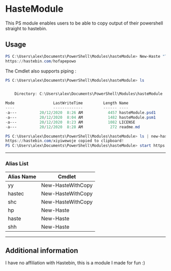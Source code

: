 # HasteModule

This PS module enables users to be able to copy output of their powershell straight to hastebin.

## Usage

```Powershell
PS C:\Users\alex\Documents\PowerShell\Modules\hasteModule> New-Haste "This is a new Haste"
https://hastebin.com/hofapepowo
```

The Cmdlet also supports piping :

```Powershell
PS C:\Users\alex\Documents\PowerShell\Modules\hasteModule> ls


    Directory: C:\Users\alex\Documents\PowerShell\Modules\hasteModule

Mode                 LastWriteTime         Length Name
----                 -------------         ------ ----
-a---          20/12/2020  8:26 AM           4457 hasteModule.psd1
-a---          20/12/2020  8:04 AM           1482 hasteModule.psm1
-a---          20/12/2020  8:23 AM           1082 LICENSE
-a---          20/12/2020  8:28 AM            272 readme.md

PS C:\Users\alex\Documents\PowerShell\Modules\hasteModule> ls | new-haste -CopyUrlToClipboard $true
https://hastebin.com/xiyiwewoje copied to clipboard!
PS C:\Users\alex\Documents\PowerShell\Modules\hasteModule> start https://hastebin.com/xiyiwewoje
```
---
### Alias List


Alias Name | Cmdlet |
-----------|--------|
yy | New-HasteWithCopy
hastec | New-HasteWithCopy
shc | New-HasteWithCopy
hp | New-Haste
haste | New-Haste
shh | New-Haste

-----

## Additional information

I have no affiliation with Hastebin, this is a module I made for fun :)
